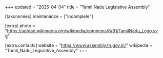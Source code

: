 +++
updated = "2025-04-04"
title = "Tamil Nadu Legislative Assembly"

[taxonomies]
maintenance = ["incomplete"]

[extra]
photo = "https://upload.wikimedia.org/wikipedia/commons/8/81/TamilNadu_Logo.svg"

[extra.contacts]
website = "https://www.assembly.tn.gov.in/"
wikipedia = "Tamil_Nadu_Legislative_Assembly"
+++
